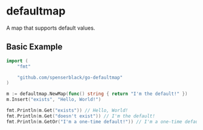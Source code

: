 # defaultmap

A map that supports default values.

## Basic Example

```go
import (
	"fmt"

	"github.com/spenserblack/go-defaultmap"
)

m := defaultmap.NewMap(func() string { return "I'm the default!" })
m.Insert("exists", "Hello, World!")

fmt.Println(m.Get("exists")) // Hello, World!
fmt.Println(m.Get("doesn't exist")) // I'm the default!
fmt.Println(m.GetOr("I'm a one-time default!")) // I'm a one-time default!
```
